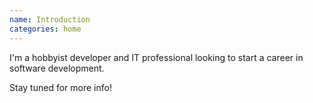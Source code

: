 ```yaml
---
name: Introduction
categories: home
---
```


I'm a hobbyist developer and IT professional looking to start a career in
software development.

Stay tuned for more info!
